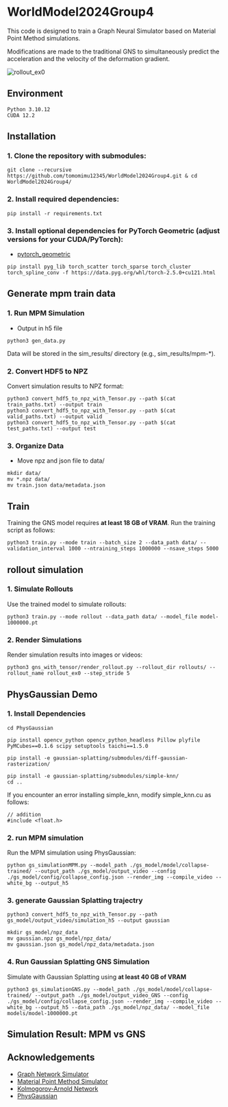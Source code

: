 # WorldModel2024Group4
This code is designed to train a Graph Neural Simulator based on Material Point Method simulations. 

Modifications are made to the traditional GNS to simultaneously predict the acceleration and the velocity of the deformation gradient.

![rollout_ex0](https://github.com/user-attachments/assets/2431bf53-ed86-47e2-bea6-ec0724bdb1fd)



## Environment
```
Python 3.10.12
CUDA 12.2
```

## Installation
### 1. Clone the repository with submodules:
```
git clone --recursive https://github.com/tomomimu12345/WorldModel2024Group4.git & cd WorldModel2024Group4/
```
### 2. Install required dependencies:
```
pip install -r requirements.txt
```
### 3. Install optional dependencies for PyTorch Geometric (adjust versions for your CUDA/PyTorch):
- [pytorch_geometric](https://pytorch-geometric.readthedocs.io/en/latest/install/installation.html)

```
pip install pyg_lib torch_scatter torch_sparse torch_cluster torch_spline_conv -f https://data.pyg.org/whl/torch-2.5.0+cu121.html
```

## Generate mpm train data
### 1. Run MPM Simulation
- Output in h5 file
```
python3 gen_data.py
```
Data will be stored in the sim_results/ directory (e.g., sim_results/mpm-*).
### 2. Convert HDF5 to NPZ
Convert simulation results to NPZ format:
```
python3 convert_hdf5_to_npz_with_Tensor.py --path $(cat train_paths.txt) --output train
python3 convert_hdf5_to_npz_with_Tensor.py --path $(cat valid_paths.txt) --output valid
python3 convert_hdf5_to_npz_with_Tensor.py --path $(cat test_paths.txt) --output test
```
### 3. Organize Data 
- Move npz and json file to data/
```
mkdir data/
mv *.npz data/
mv train.json data/metadata.json
```

## Train
Training the GNS model requires **at least 18 GB of VRAM**. Run the training script as follows:

```
python3 train.py --mode train --batch_size 2 --data_path data/ --validation_interval 1000 --ntraining_steps 1000000 --nsave_steps 5000 
```

## rollout simulation
### 1. Simulate Rollouts
Use the trained model to simulate rollouts:
```
python3 train.py --mode rollout --data_path data/ --model_file model-1000000.pt
```
### 2. Render Simulations
Render simulation results into images or videos:
```
python3 gns_with_tensor/render_rollout.py --rollout_dir rollouts/ --rollout_name rollout_ex0 --step_stride 5
```

## PhysGaussian Demo
### 1. Install Dependencies
```
cd PhysGaussian
```
```
pip install opencv_python opencv_python_headless Pillow plyfile PyMCubes==0.1.6 scipy setuptools taichi==1.5.0
```
```
pip install -e gaussian-splatting/submodules/diff-gaussian-rasterization/
```
```
pip install -e gaussian-splatting/submodules/simple-knn/
cd ..
```
If you encounter an error installing simple_knn, modify simple_knn.cu as follows:
```
// addition
#include <float.h>
```

### 2. run MPM simulation
Run the MPM simulation using PhysGaussian:
```
python gs_simulationMPM.py --model_path ./gs_model/model/collapse-trained/ --output_path ./gs_model/output_video --config ./gs_model/config/collapse_config.json --render_img --compile_video --white_bg --output_h5
```
### 3. generate Gaussian Splatting trajectry 
```
python3 convert_hdf5_to_npz_with_Tensor.py --path gs_model/output_video/simulation_h5 --output gaussian
```
```
mkdir gs_model/npz_data
mv gaussian.npz gs_model/npz_data/
mv gaussian.json gs_model/npz_data/metadata.json
```
### 4. Run Gaussian Splatting GNS Simulation
Simulate with Gaussian Splatting using **at least 40 GB of VRAM**
```
python3 gs_simulationGNS.py --model_path ./gs_model/model/collapse-trained/ --output_path ./gs_model/output_video_GNS --config ./gs_model/config/collapse_config.json --render_img --compile_video --white_bg --output_h5 --data_path ./gs_model/npz_data/ --model_file models/model-1000000.pt
```
## Simulation Result: MPM vs GNS

## Acknowledgements
- [Graph Network Simulator](https://github.com/geoelements/gns)
- [Material Point Method Simulator](https://github.com/zeshunzong/warp-mpm)
- [Kolmogorov-Arnold Network](https://github.com/Blealtan/efficient-kan)
- [PhysGaussian](https://github.com/XPandora/PhysGaussian)